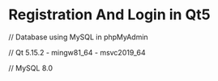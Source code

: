 # Registration And Login in Qt5

// Database using MySQL in phpMyAdmin

// Qt 5.15.2 - mingw81_64 - msvc2019_64

// MySQL 8.0
